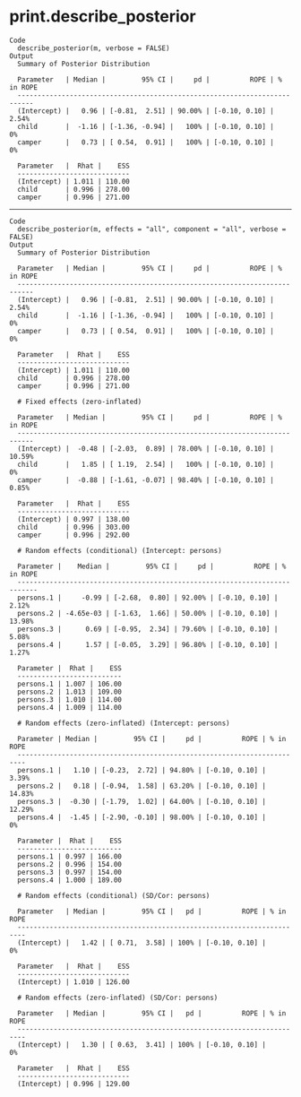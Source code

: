 # print.describe_posterior

    Code
      describe_posterior(m, verbose = FALSE)
    Output
      Summary of Posterior Distribution
      
      Parameter   | Median |         95% CI |     pd |          ROPE | % in ROPE
      --------------------------------------------------------------------------
      (Intercept) |   0.96 | [-0.81,  2.51] | 90.00% | [-0.10, 0.10] |     2.54%
      child       |  -1.16 | [-1.36, -0.94] |   100% | [-0.10, 0.10] |        0%
      camper      |   0.73 | [ 0.54,  0.91] |   100% | [-0.10, 0.10] |        0%
      
      Parameter   |  Rhat |    ESS
      ----------------------------
      (Intercept) | 1.011 | 110.00
      child       | 0.996 | 278.00
      camper      | 0.996 | 271.00

---

    Code
      describe_posterior(m, effects = "all", component = "all", verbose = FALSE)
    Output
      Summary of Posterior Distribution
      
      Parameter   | Median |         95% CI |     pd |          ROPE | % in ROPE
      --------------------------------------------------------------------------
      (Intercept) |   0.96 | [-0.81,  2.51] | 90.00% | [-0.10, 0.10] |     2.54%
      child       |  -1.16 | [-1.36, -0.94] |   100% | [-0.10, 0.10] |        0%
      camper      |   0.73 | [ 0.54,  0.91] |   100% | [-0.10, 0.10] |        0%
      
      Parameter   |  Rhat |    ESS
      ----------------------------
      (Intercept) | 1.011 | 110.00
      child       | 0.996 | 278.00
      camper      | 0.996 | 271.00
      
      # Fixed effects (zero-inflated)
      
      Parameter   | Median |         95% CI |     pd |          ROPE | % in ROPE
      --------------------------------------------------------------------------
      (Intercept) |  -0.48 | [-2.03,  0.89] | 78.00% | [-0.10, 0.10] |    10.59%
      child       |   1.85 | [ 1.19,  2.54] |   100% | [-0.10, 0.10] |        0%
      camper      |  -0.88 | [-1.61, -0.07] | 98.40% | [-0.10, 0.10] |     0.85%
      
      Parameter   |  Rhat |    ESS
      ----------------------------
      (Intercept) | 0.997 | 138.00
      child       | 0.996 | 303.00
      camper      | 0.996 | 292.00
      
      # Random effects (conditional) (Intercept: persons)
      
      Parameter |    Median |         95% CI |     pd |          ROPE | % in ROPE
      ---------------------------------------------------------------------------
      persons.1 |     -0.99 | [-2.68,  0.80] | 92.00% | [-0.10, 0.10] |     2.12%
      persons.2 | -4.65e-03 | [-1.63,  1.66] | 50.00% | [-0.10, 0.10] |    13.98%
      persons.3 |      0.69 | [-0.95,  2.34] | 79.60% | [-0.10, 0.10] |     5.08%
      persons.4 |      1.57 | [-0.05,  3.29] | 96.80% | [-0.10, 0.10] |     1.27%
      
      Parameter |  Rhat |    ESS
      --------------------------
      persons.1 | 1.007 | 106.00
      persons.2 | 1.013 | 109.00
      persons.3 | 1.010 | 114.00
      persons.4 | 1.009 | 114.00
      
      # Random effects (zero-inflated) (Intercept: persons)
      
      Parameter | Median |         95% CI |     pd |          ROPE | % in ROPE
      ------------------------------------------------------------------------
      persons.1 |   1.10 | [-0.23,  2.72] | 94.80% | [-0.10, 0.10] |     3.39%
      persons.2 |   0.18 | [-0.94,  1.58] | 63.20% | [-0.10, 0.10] |    14.83%
      persons.3 |  -0.30 | [-1.79,  1.02] | 64.00% | [-0.10, 0.10] |    12.29%
      persons.4 |  -1.45 | [-2.90, -0.10] | 98.00% | [-0.10, 0.10] |        0%
      
      Parameter |  Rhat |    ESS
      --------------------------
      persons.1 | 0.997 | 166.00
      persons.2 | 0.996 | 154.00
      persons.3 | 0.997 | 154.00
      persons.4 | 1.000 | 189.00
      
      # Random effects (conditional) (SD/Cor: persons)
      
      Parameter   | Median |         95% CI |   pd |          ROPE | % in ROPE
      ------------------------------------------------------------------------
      (Intercept) |   1.42 | [ 0.71,  3.58] | 100% | [-0.10, 0.10] |        0%
      
      Parameter   |  Rhat |    ESS
      ----------------------------
      (Intercept) | 1.010 | 126.00
      
      # Random effects (zero-inflated) (SD/Cor: persons)
      
      Parameter   | Median |         95% CI |   pd |          ROPE | % in ROPE
      ------------------------------------------------------------------------
      (Intercept) |   1.30 | [ 0.63,  3.41] | 100% | [-0.10, 0.10] |        0%
      
      Parameter   |  Rhat |    ESS
      ----------------------------
      (Intercept) | 0.996 | 129.00

